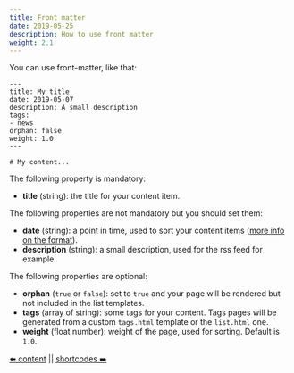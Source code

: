 ```yaml
---
title: Front matter
date: 2019-05-25
description: How to use front matter
weight: 2.1
---
```


You can use front-matter, like that:

```
---
title: My title
date: 2019-05-07
description: A small description
tags:
- news
orphan: false
weight: 1.0
---

# My content...
```

The following property is mandatory:

- **title** (string): the title for your content item.

The following properties are not mandatory but you should set them:

- **date** (string): a point in time, used to sort your content items ([more info on the format](https://yaml.org/type/timestamp.html)).
- **description** (string): a small description, used for the rss feed for example.

The following properties are optional:

- **orphan** (`true` or `false`): set to `true` and your page will be rendered but not included in the list templates.
- **tags** (array of string): some tags for your content. Tags pages will be generated from a custom `tags.html` template or the `list.html` one.
- **weight** (float number): weight of the page, used for sorting. Default is `1.0`.

[⬅️ content](/en/content/index.html) || [shortcodes ➡️](/en/content/shortcodes.html)